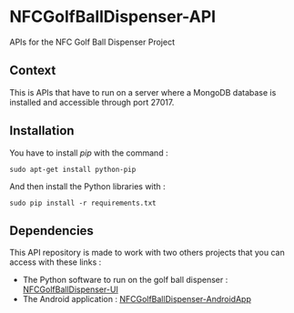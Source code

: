 NFCGolfBallDispenser-API
========================

APIs for the NFC Golf Ball Dispenser Project


## Context

This is APIs that have to run on a server where a MongoDB database is installed and accessible through port 27017.


## Installation

You have to install *pip* with the command :

    sudo apt-get install python-pip

And then install the Python libraries with :

    sudo pip install -r requirements.txt


## Dependencies

This API repository is made to work with two others projects that you can access with these links :

- The Python software to run on the golf ball dispenser : [NFCGolfBallDispenser-UI](https://github.com/acknowledge/NFCGolfBallDispenser-UI)
- The Android application : [NFCGolfBallDispenser-AndroidApp](https://github.com/acknowledge/NFCGolfBallDispenser-AndroidApp)
